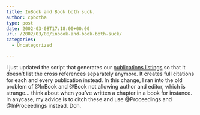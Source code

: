 ```yaml
---
title: InBook and Book both suck.
author: cpbotha
type: post
date: 2002-03-08T17:18:00+00:00
url: /2002/03/08/inbook-and-book-both-suck/
categories:
  - Uncategorized

---
```

I just updated the script that generates our [publications listings][1] so that it doesn&#8217;t list the cross references separately anymore. It creates full citations for each and every publication instead. In this change, I ran into the old problem of @InBook and @Book not allowing author and editor, which is strange&#8230; think about when you&#8217;ve written a chapter in a book for instance. In anycase, my advice is to ditch these and use @Proceedings and @InProceedings instead. Doh.

 [1]: http://visualisation.tudelft.nl/publications.html
